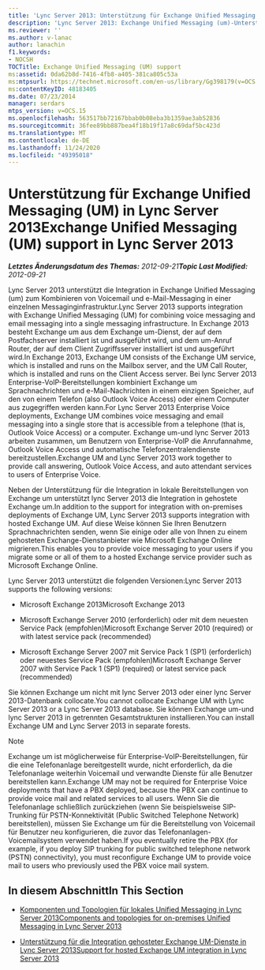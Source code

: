 ```yaml
---
title: 'Lync Server 2013: Unterstützung für Exchange Unified Messaging (UM)'
description: 'Lync Server 2013: Exchange Unified Messaging (um)-Unterstützung.'
ms.reviewer: ''
ms.author: v-lanac
author: lanachin
f1.keywords:
- NOCSH
TOCTitle: Exchange Unified Messaging (UM) support
ms:assetid: 0da62b8d-7416-4fb8-a405-381ca805c53a
ms:mtpsurl: https://technet.microsoft.com/en-us/library/Gg398179(v=OCS.15)
ms:contentKeyID: 48183405
ms.date: 07/23/2014
manager: serdars
mtps_version: v=OCS.15
ms.openlocfilehash: 563517bb72167bbab0b08eba3b1359ae3ab52836
ms.sourcegitcommit: 36fee89bb887bea4f18b19f17a8c69daf5bc423d
ms.translationtype: MT
ms.contentlocale: de-DE
ms.lasthandoff: 11/24/2020
ms.locfileid: "49395018"
---
```

# <a name="exchange-unified-messaging-um-support-in-lync-server-2013"></a><span data-ttu-id="64bb1-103">Unterstützung für Exchange Unified Messaging (UM) in Lync Server 2013</span><span class="sxs-lookup"><span data-stu-id="64bb1-103">Exchange Unified Messaging (UM) support in Lync Server 2013</span></span>

<div data-xmlns="http://www.w3.org/1999/xhtml">

<div class="topic" data-xmlns="http://www.w3.org/1999/xhtml" data-msxsl="urn:schemas-microsoft-com:xslt" data-cs="https://msdn.microsoft.com/">

<div data-asp="https://msdn2.microsoft.com/asp">



</div>

<div id="mainSection">

<div id="mainBody"><span data-ttu-id="64bb1-104">

<span> </span></span><span class="sxs-lookup"><span data-stu-id="64bb1-104">

<span> </span></span></span>

<span data-ttu-id="64bb1-105">_**Letztes Änderungsdatum des Themas:** 2012-09-21_</span><span class="sxs-lookup"><span data-stu-id="64bb1-105">_**Topic Last Modified:** 2012-09-21_</span></span>

<span data-ttu-id="64bb1-106">Lync Server 2013 unterstützt die Integration in Exchange Unified Messaging (um) zum Kombinieren von Voicemail und e-Mail-Messaging in einer einzelnen Messaginginfrastruktur.</span><span class="sxs-lookup"><span data-stu-id="64bb1-106">Lync Server 2013 supports integration with Exchange Unified Messaging (UM) for combining voice messaging and email messaging into a single messaging infrastructure.</span></span> <span data-ttu-id="64bb1-107">In Exchange 2013 besteht Exchange um aus dem Exchange um-Dienst, der auf dem Postfachserver installiert ist und ausgeführt wird, und dem um-Anruf Router, der auf dem Client Zugriffsserver installiert ist und ausgeführt wird.</span><span class="sxs-lookup"><span data-stu-id="64bb1-107">In Exchange 2013, Exchange UM consists of the Exchange UM service, which is installed and runs on the Mailbox server, and the UM Call Router, which is installed and runs on the Client Access server.</span></span> <span data-ttu-id="64bb1-108">Bei lync Server 2013 Enterprise-VoIP-Bereitstellungen kombiniert Exchange um Sprachnachrichten und e-Mail-Nachrichten in einem einzigen Speicher, auf den von einem Telefon (also Outlook Voice Access) oder einem Computer aus zugegriffen werden kann.</span><span class="sxs-lookup"><span data-stu-id="64bb1-108">For Lync Server 2013 Enterprise Voice deployments, Exchange UM combines voice messaging and email messaging into a single store that is accessible from a telephone (that is, Outlook Voice Access) or a computer.</span></span> <span data-ttu-id="64bb1-109">Exchange um-und lync Server 2013 arbeiten zusammen, um Benutzern von Enterprise-VoIP die Anrufannahme, Outlook Voice Access und automatische Telefonzentralendienste bereitzustellen.</span><span class="sxs-lookup"><span data-stu-id="64bb1-109">Exchange UM and Lync Server 2013 work together to provide call answering, Outlook Voice Access, and auto attendant services to users of Enterprise Voice.</span></span>

<span data-ttu-id="64bb1-110">Neben der Unterstützung für die Integration in lokale Bereitstellungen von Exchange um unterstützt lync Server 2013 die Integration in gehostete Exchange um.</span><span class="sxs-lookup"><span data-stu-id="64bb1-110">In addition to the support for integration with on-premises deployments of Exchange UM, Lync Server 2013 supports integration with hosted Exchange UM.</span></span> <span data-ttu-id="64bb1-111">Auf diese Weise können Sie Ihren Benutzern Sprachnachrichten senden, wenn Sie einige oder alle von Ihnen zu einem gehosteten Exchange-Dienstanbieter wie Microsoft Exchange Online migrieren.</span><span class="sxs-lookup"><span data-stu-id="64bb1-111">This enables you to provide voice messaging to your users if you migrate some or all of them to a hosted Exchange service provider such as Microsoft Exchange Online.</span></span>

<span data-ttu-id="64bb1-112">Lync Server 2013 unterstützt die folgenden Versionen:</span><span class="sxs-lookup"><span data-stu-id="64bb1-112">Lync Server 2013 supports the following versions:</span></span>

  - <span data-ttu-id="64bb1-113">Microsoft Exchange 2013</span><span class="sxs-lookup"><span data-stu-id="64bb1-113">Microsoft Exchange 2013</span></span>

  - <span data-ttu-id="64bb1-114">Microsoft Exchange Server 2010 (erforderlich) oder mit dem neuesten Service Pack (empfohlen)</span><span class="sxs-lookup"><span data-stu-id="64bb1-114">Microsoft Exchange Server 2010 (required) or with latest service pack (recommended)</span></span>

  - <span data-ttu-id="64bb1-115">Microsoft Exchange Server 2007 mit Service Pack 1 (SP1) (erforderlich) oder neuestes Service Pack (empfohlen)</span><span class="sxs-lookup"><span data-stu-id="64bb1-115">Microsoft Exchange Server 2007 with Service Pack 1 (SP1) (required) or latest service pack (recommended)</span></span>

<span data-ttu-id="64bb1-116">Sie können Exchange um nicht mit lync Server 2013 oder einer lync Server 2013-Datenbank collocate.</span><span class="sxs-lookup"><span data-stu-id="64bb1-116">You cannot collocate Exchange UM with Lync Server 2013 or a Lync Server 2013 database.</span></span> <span data-ttu-id="64bb1-117">Sie können Exchange um-und lync Server 2013 in getrennten Gesamtstrukturen installieren.</span><span class="sxs-lookup"><span data-stu-id="64bb1-117">You can install Exchange UM and Lync Server 2013 in separate forests.</span></span>

<div>


> [!NOTE]  
> <span data-ttu-id="64bb1-118">Exchange um ist möglicherweise für Enterprise-VoIP-Bereitstellungen, für die eine Telefonanlage bereitgestellt wurde, nicht erforderlich, da die Telefonanlage weiterhin Voicemail und verwandte Dienste für alle Benutzer bereitstellen kann.</span><span class="sxs-lookup"><span data-stu-id="64bb1-118">Exchange UM may not be required for Enterprise Voice deployments that have a PBX deployed, because the PBX can continue to provide voice mail and related services to all users.</span></span> <span data-ttu-id="64bb1-119">Wenn Sie die Telefonanlage schließlich zurückziehen (wenn Sie beispielsweise SIP-Trunking für PSTN-Konnektivität (Public Switched Telephone Network) bereitstellen), müssen Sie Exchange um für die Bereitstellung von Voicemail für Benutzer neu konfigurieren, die zuvor das Telefonanlagen-Voicemailsystem verwendet haben.</span><span class="sxs-lookup"><span data-stu-id="64bb1-119">If you eventually retire the PBX (for example, if you deploy SIP trunking for public switched telephone network (PSTN) connectivity), you must reconfigure Exchange UM to provide voice mail to users who previously used the PBX voice mail system.</span></span>



</div>

<div>

## <a name="in-this-section"></a><span data-ttu-id="64bb1-120">In diesem Abschnitt</span><span class="sxs-lookup"><span data-stu-id="64bb1-120">In This Section</span></span>

  - [<span data-ttu-id="64bb1-121">Komponenten und Topologien für lokales Unified Messaging in Lync Server 2013</span><span class="sxs-lookup"><span data-stu-id="64bb1-121">Components and topologies for on-premises Unified Messaging in Lync Server 2013</span></span>](lync-server-2013-components-and-topologies-for-on-premises-unified-messaging.md)

  - [<span data-ttu-id="64bb1-122">Unterstützung für die Integration gehosteter Exchange UM-Dienste in Lync Server 2013</span><span class="sxs-lookup"><span data-stu-id="64bb1-122">Support for hosted Exchange UM integration in Lync Server 2013</span></span>](lync-server-2013-support-for-hosted-exchange-um-integration.md)

<span data-ttu-id="64bb1-123"></div>

</div>

<span> </span>

</div>

</div>

</span><span class="sxs-lookup"><span data-stu-id="64bb1-123"></div>

</div>

<span> </span>

</div>

</div>

</span></span></div>

